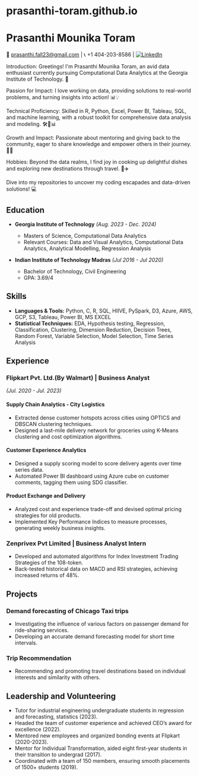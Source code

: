# prasanthi-toram.github.io
# Prasanthi Mounika Toram

📧 [prasanthi.fall23@gmail.com](mailto:prasanthi.fall23@gmail.com) | 📞 +1 404-203-8586 | [![LinkedIn](https://img.shields.io/badge/LinkedIn-Connect-blue?style=flat&logo=linkedin&labelColor=blue)](https://www.linkedin.com/in/prasanthimounika-toram/)

Introduction: Greetings! I'm Prasanthi Mounika Toram, an avid data enthusiast currently pursuing Computational Data Analytics at the Georgia Institute of Technology. 🚀

Passion for Impact: I love working on data, providing solutions to real-world problems, and turning insights into action! 📊💡

Technical Proficiency: Skilled in R, Python, Excel, Power BI, Tableau, SQL, and machine learning, with a robust toolkit for comprehensive data analysis and modeling. 🛠️🐍📊

 Growth and Impact: Passionate about mentoring and giving back to the community, eager to share knowledge and empower others in their journey. 🤝🌱
 
 Hobbies: Beyond the data realms, I find joy in cooking up delightful dishes and exploring new destinations through travel. 🍳✈️


 Dive into my repositories to uncover my coding escapades and data-driven solutions! 💻







## Education
- **Georgia Institute of Technology** *(Aug. 2023 - Dec. 2024)*
  - Masters of Science, Computational Data Analytics
  - Relevant Courses: Data and Visual Analytics, Computational Data Analytics, Analytical Modelling, Regression Analysis

- **Indian Institute of Technology Madras** *(Jul 2016 - Jul 2020)*
  - Bachelor of Technology, Civil Engineering
  - GPA: 3.69/4

## Skills
- **Languages & Tools:** Python, C, R, SQL, HIIVE, PySpark, D3, Azure, AWS, GCP, S3, Tableau, Power BI, MS EXCEL
- **Statistical Techniques:** EDA, Hypothesis testing, Regression, Classification, Clustering, Dimension Reduction, Decision Trees, Random Forest, Variable Selection, Model Selection, Time Series Analysis

## Experience
### Flipkart Pvt. Ltd.(By Walmart) | Business Analyst
*(Jul. 2020 - Jul. 2023)*

#### Supply Chain Analytics - City Logistics
- Extracted dense customer hotspots across cities using OPTICS and DBSCAN clustering techniques.
- Designed a last-mile delivery network for groceries using K-Means clustering and cost optimization algorithms.

#### Customer Experience Analytics
- Designed a supply scoring model to score delivery agents over time series data.
- Automated Power BI dashboard using Azure cube on customer comments, tagging them using SDG classifier.

#### Product Exchange and Delivery
- Analyzed cost and experience trade-off and devised optimal pricing strategies for old products.
- Implemented Key Performance Indices to measure processes, generating weekly business insights.

### Zenprivex Pvt Limited | Business Analyst Intern
- Developed and automated algorithms for Index Investment Trading Strategies of the 108-token.
- Back-tested historical data on MACD and RSI strategies, achieving increased returns of 48%.

## Projects
### Demand forecasting of Chicago Taxi trips
- Investigating the influence of various factors on passenger demand for ride-sharing services.
- Developing an accurate demand forecasting model for short time intervals.

### Trip Recommendation
- Recommending and promoting travel destinations based on individual interests and similarity with others.

## Leadership and Volunteering
- Tutor for industrial engineering undergraduate students in regression and forecasting, statistics (2023).
- Headed the team of customer experience and achieved CEO’s award for excellence (2022).
- Mentored new employees and organized bonding events at Flipkart (2020-2023).
- Mentor for Individual Transformation, aided eight first-year students in their transition to undergrad (2017).
- Coordinated with a team of 150 members, ensuring smooth placements of 1500+ students (2019).

